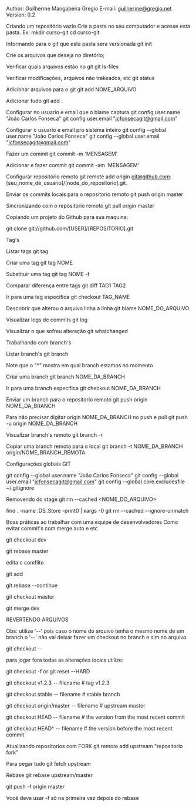 Author: Guilherme Mangabeira Gregio
E-mail: guilherme@gregio.net
Version: 0.2


Criando um repositório vazio
Crie a pasta no seu computador e acesse esta pasta. Ex:
mkdir curso-git
cd curso-git

Informando para o git que esta pasta sera versionada
git init

Crie os arquivos que deseja no diretório;

Verificar quais arquivos estão no git
git ls-files

Verificar modificações, arquivos não trakeados, etc
git status

Adicionar arquivos para o git
git add NOME_ARQUIVO

Adicionar tudo
git add .

Configurar no usuario e email que o blame captura
git config user.name "João Carlos Fonseca"
git config user.email "jcfonsecagit@gmail.com"

Configurar o usuario e email pro sistema inteiro
git config --global user.name "João Carlos Fonseca"
git config --global user.email "jcfonsecagit@gmail.com"

Fazer um commit
git commit -m 'MENSAGEM'

Adicionar e fazer commit
git commit -am 'MENSAGEM'

Configurar repositório remoto
git remote add origin git@github.com:[seu_nome_de_usuario]/[node_do_repositorio].git.

Enviar os commits locais para o repositorio remoto
git push origin master

Sincronizando com o repositorio remoto
git pull origin master

Copiando um projeto do Github para sua maquina:

git clone git://github.com/[USER]/[REPOSITORIO].git 

Tag's

Listar tags
git tag

Criar uma tag
git tag NOME

Substituir uma tag
git tag NOME -f

Comparar diferença entre tags
git diff TAG1 TAG2

Ir para uma tag especifica
git checkout TAG_NAME

Descobrir que alterou o arquivo linha a linha
git blame NOME_DO_ARQUIVO

Visualizar logs de commits
git log

Visualizar o que sofreu alteração
git whatchanged 

Trabalhando com branch's

Listar branch's 
git branch

Note que o "*" mostra em qual branch estamos no momento

Criar uma branch
git branch NOME_DA_BRANCH

Ir para uma branch especifica
git checkout NOME_DA_BRANCH

Enviar um branch para o repositorio remoto
git push origin NOME_DA_BRANCH

Para não precisar digitar origin NOME_DA_BRANCH no push e pull
git push -u origin NOME_DA_BRANCH

Visualizar branch's remoto
git branch -r

Copiar uma branch remota para o local
git branch -t NOME_DA_BRANCH origin/NOME_BRANCH_REMOTA


Configurações globais GIT

git config --global user.name "João Carlos Fonseca"
git config --global user.email "jcfonsecagit@gmail.com"
git config --global core.excludesfile ~/.gitignore

Removendo do stage
git rm --cached <NOME_DO_ARQUIVO>

find . -name .DS_Store -print0 | xargs -0 git rm --cached --ignore-unmatch

Boas práticas ao trabalhar com uma equipe de desenvolvedores
Como evitar commit's com merge auto e etc

git checkout dev

git rebase master

edita o comflito

git add <arquivo conflitado>

git rebase --continue

git checkout master

git merge dev




REVERTENDO ARQUIVOS

Obs: utilize '--' pois caso o nome do arquivo tenha o mesmo nome de um branch o '--' não vai deixar fazer um checkout no branch e sim no arquivo

git checkout -- <file>

para jogar fora todas as alterações locais utilize:

git checkout -f or git reset --HARD

git checkout v1.2.3 -- filename         # tag v1.2.3

git checkout stable -- filename         # stable branch

git checkout origin/master -- filename  # upstream master

git checkout HEAD -- filename           # the version from the most recent commit

git checkout HEAD^ -- filename          # the version before the most recent commit

Atualizando repositorios com FORK
git remote add upstream "repositorio fork"

Para pegar tudo
git fetch upstream

Rebase 
git rebase upstream/master

git push -f origin master

Você deve usar -f só na primeira vez depois do rebase

